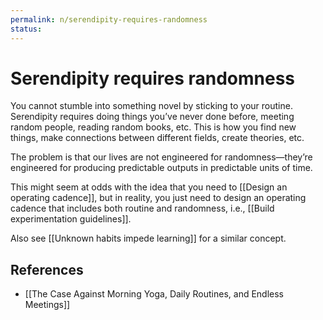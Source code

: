 ```yaml
---
permalink: n/serendipity-requires-randomness
status: 
---
```

# Serendipity requires randomness

You cannot stumble into something novel by sticking to your routine. Serendipity requires doing things you’ve never done before, meeting random people, reading random books, etc. This is how you find new things, make connections between different fields, create theories, etc.

The problem is that our lives are not engineered for randomness—they’re engineered for producing predictable outputs in predictable units of time.

This might seem at odds with the idea that you need to [[Design an operating cadence]], but in reality, you just need to design an operating cadence that includes both routine and randomness, i.e., [[Build experimentation guidelines]].

Also see [[Unknown habits impede learning]] for a similar concept.

## References

- [[The Case Against Morning Yoga, Daily Routines, and Endless Meetings]]
